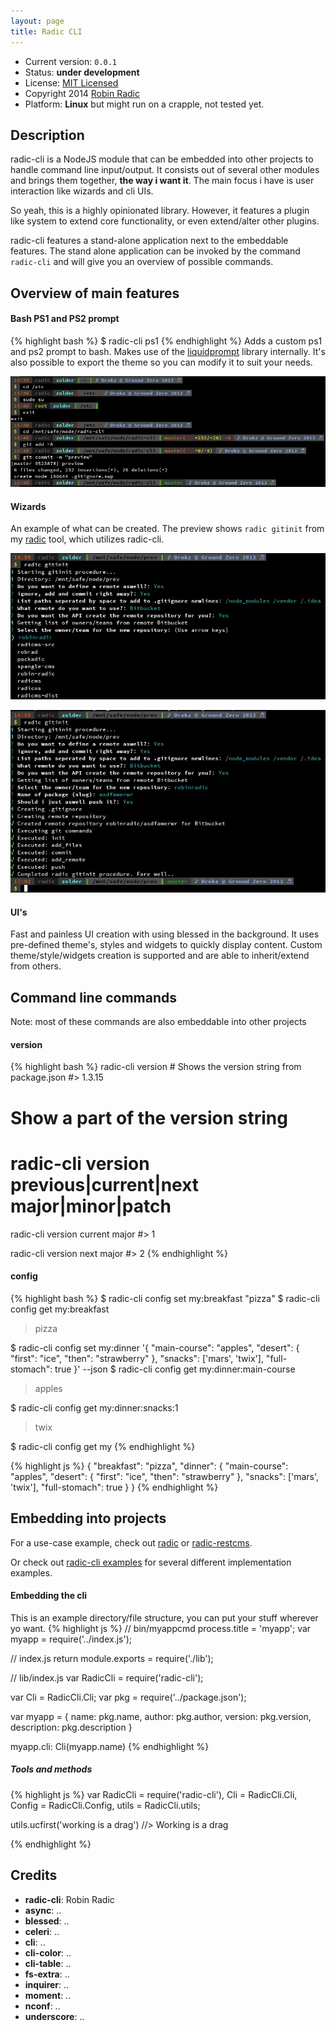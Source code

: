 ```yaml
---
layout: page
title: Radic CLI
---
```

- Current version: ` 0.0.1 `
- Status: **under development**
- License: [MIT Licensed](http://radic.mit-license.org)
- Copyright 2014 [Robin Radic](https://github.com/RobinRadic)
- Platform: **Linux** but might run on a crapple, not tested yet. 

## Description
radic-cli is a NodeJS module that can be embedded into other projects to handle command line input/output. 
It consists out of several other modules and brings them together, **the way i want it**. The main focus i have is user interaction like wizards and cli UIs. 

So yeah, this is a highly opinionated library. However, it features a plugin like system to extend core functionality, or even extend/alter other plugins.

radic-cli features a stand-alone application next to the embeddable features. The stand alone application can be invoked by the command `radic-cli` and will give you an overview of possible commands.



## Overview of main features

#### Bash PS1 and PS2 prompt
{% highlight bash %}
$ radic-cli ps1
{% endhighlight %}
Adds a custom ps1 and ps2 prompt to bash. Makes use of the [liquidprompt](https://github.com/nojhan/liquidprompt) library internally. It's also possible to export the theme so you can modify it to suit your needs.

![radic-cli custom ps1 prompt](bash-prompt.jpeg)


#### Wizards
An example of what can be created. The preview shows `radic gitinit` from my [radic](http://npmjs.org/package/radic) tool, which utilizes radic-cli.

![radic gitinit preview](wizard1.jpeg)

![radic gitinit preview2](wizard2.jpeg)

#### UI's
Fast and painless UI creation with using blessed in the background. It uses pre-defined theme's, styles and widgets to quickly display content. Custom theme/style/widgets creation is supported and are able to inherit/extend from others. 

## Command line commands
Note: most of these commands are also embeddable into other projects
#### version
{% highlight bash %}
radic-cli version             # Shows the version string from package.json
#> 1.3.15

# Show a part of the version string
# radic-cli version previous|current|next major|minor|patch
radic-cli version current major
#> 1

radic-cli version next major
#> 2
{% endhighlight %}

#### config
{% highlight bash %}
$ radic-cli config set my:breakfast "pizza"
$ radic-cli config get my:breakfast
> pizza

$ radic-cli config set my:dinner '{ "main-course": "apples", "desert": { "first": "ice", "then": "strawberry" }, "snacks": ['mars', 'twix'], "full-stomach": true }' --json
$ radic-cli config get my:dinner:main-course
> apples

$ radic-cli config get my:dinner:snacks:1
> twix

$ radic-cli config get my
{% endhighlight %}

{% highlight js %}
{
    "breakfast": "pizza",
    "dinner": { 
        "main-course": "apples", 
        "desert": { 
            "first": "ice", 
            "then": "strawberry" 
        }, 
        "snacks": ['mars', 'twix'],
        "full-stomach": true 
    }
}
{% endhighlight %}

## Embedding into projects
For a use-case example, check out [radic](http://npmjs.org/packages/radic) or [radic-restcms](http://npmjs.org/packages/radic).

Or check out [radic-cli examples](https://npmjs.org/packages/radic-cli-examples) for several different implementation examples.

#### Embedding the cli
This is an example directory/file structure, you can put your stuff wherever yo want.
{% highlight js %}
// bin/myappcmd
process.title = 'myapp';
var myapp = require('../index.js');

// index.js
return module.exports = require('./lib');

// lib/index.js
var RadicCli = require('radic-cli');

var Cli = RadicCli.Cli;
var pkg = require('../package.json');

var myapp = {
    name: pkg.name,
    author: pkg.author,
    version: pkg.version,
    description: pkg.description
}

myapp.cli: Cli(myapp.name)
{% endhighlight %}

##### Tools and methods
{% highlight js %}
var RadicCli = require('radic-cli'),
    Cli = RadicCli.Cli,
    Config = RadicCli.Config,
    utils = RadicCli.utils;
    
utils.ucfirst('working is a drag') //> Working is a drag

{% endhighlight %}



## Credits
- **radic-cli**: Robin Radic
- **async**: ..
- **blessed**: ..
- **celeri**: ..
- **cli**: ..
- **cli-color**: ..
- **cli-table**: ..
- **fs-extra**: ..
- **inquirer**: ..
- **moment**: ..
- **nconf**: ..
- **underscore**: ..
